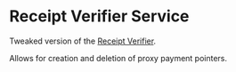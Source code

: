 # Receipt Verifier Service

Tweaked version of the [Receipt Verifier](https://github.com/coilhq/receipt-verifier).

Allows for creation and deletion of proxy payment pointers.